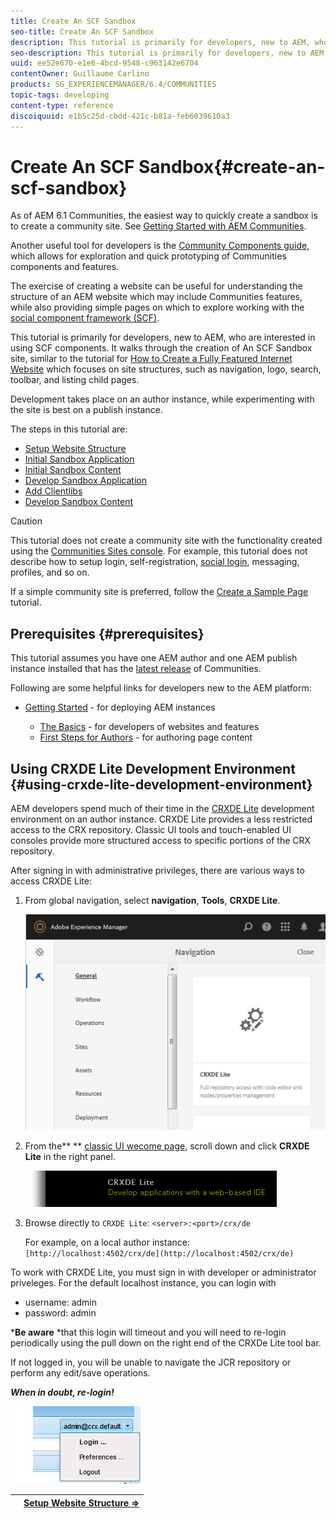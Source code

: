 ```yaml
---
title: Create An SCF Sandbox
seo-title: Create An SCF Sandbox
description: This tutorial is primarily for developers, new to AEM, who are interested in using SCF components.  It walks through the creation of An SCF Sandbox site
seo-description: This tutorial is primarily for developers, new to AEM, who are interested in using SCF components.  It walks through the creation of An SCF Sandbox site
uuid: ee52e670-e1e6-4bcd-9548-c963142e6704
contentOwner: Guillaume Carlino
products: SG_EXPERIENCEMANAGER/6.4/COMMUNITIES
topic-tags: developing
content-type: reference
discoiquuid: e1b5c25d-cbdd-421c-b81a-feb6039610a3
---
```


# Create An SCF Sandbox{#create-an-scf-sandbox}

As of AEM 6.1 Communities, the easiest way to quickly create a sandbox is to create a community site. See [Getting Started with AEM Communities](/help/communities/getting-started.md).

Another useful tool for developers is the [Community Components guide](/help/communities/components-guide.md), which allows for exploration and quick prototyping of Communities components and features.

The exercise of creating a website can be useful for understanding the structure of an AEM website which may include Communities features, while also providing simple pages on which to explore working with the [social component framework (SCF)](/help/communities/scf.md).

This tutorial is primarily for developers, new to AEM, who are interested in using SCF components. It walks through the creation of An SCF Sandbox site, similar to the tutorial for [How to Create a Fully Featured Internet Website](/help/sites/developing/using/website.md) which focuses on site structures, such as navigation, logo, search, toolbar, and listing child pages.

Development takes place on an author instance, while experimenting with the site is best on a publish instance.

The steps in this tutorial are:

* [Setup Website Structure](/help/communities/setup-website.md)
* [Initial Sandbox Application](/help/communities/initial-app.md)
* [Initial Sandbox Content](/help/communities/initial-content.md)
* [Develop Sandbox Application](/help/communities/develop-app.md)
* [Add Clientlibs](/help/communities/add-clientlibs.md)
* [Develop Sandbox Content](/help/communities/develop-content.md)

>[!CAUTION]
>
>This tutorial does not create a community site with the functionality created using the [Communities Sites console](/help/communities/sites-console.md). For example, this tutorial does not describe how to setup login, self-registration, [social login](/help/communities/social-login.md), messaging, profiles, and so on.
>
>If a simple community site is preferred, follow the [Create a Sample Page](/help/communities/create-sample-page.md) tutorial.

## Prerequisites {#prerequisites}

This tutorial assumes you have one AEM author and one AEM publish instance installed that has the [latest release](/help/communities/deploy-communities.md#latest-releases) of Communities.

Following are some helpful links for developers new to the AEM platform:

* [Getting Started](/help/sites/deploying/using/deploy.md#getting-started) - for deploying AEM instances

    * [The Basics](/help/sites/developing/using/the-basics.md) - for developers of websites and features
    * [First Steps for Authors](/help/sites/authoring/using/first-steps.md) - for authoring page content

## Using CRXDE Lite Development Environment {#using-crxde-lite-development-environment}

AEM developers spend much of their time in the [CRXDE Lite](/help/sites/developing/using/developing-with-crxde-lite.md) development environment on an author instance. CRXDE Lite provides a less restricted access to the CRX repository. Classic UI tools and touch-enabled UI consoles provide more structured access to specific portions of the CRX repository.

After signing in with administrative privileges, there are various ways to access CRXDE Lite:

1. From global navigation, select **navigation**, **Tools**, **CRXDE Lite**.

   ![](assets/chlimage_1-350.png)

1. From the** ** [classic UI wecome page](http://localhost:4502/welcome.html), scroll down and click **CRXDE Lite** in the right panel.

   ![](assets/chlimage_1-351.png)

1. Browse directly to `CRXDE Lite`: `<server>:<port>/crx/de`

   For example, on a local author instance: ` [http://localhost:4502/crx/de](http://localhost:4502/crx/de)`

To work with CRXDE Lite, you must sign in with developer or administrator priveleges. For the default localhost instance, you can login with

* username: admin
* password: admin

***Be aware** *that this login will timeout and you will need to re-login periodically using the pull down on the right end of the CRXDe Lite tool bar.

If not logged in, you will be unable to navigate the JCR repository or perform any edit/save operations.

***When in doubt, re-login!***

![](assets/chlimage_1-352.png) 

|   |**[Setup Website Structure ⇒](/help/communities/setup-website.md)** |
|---|---|

